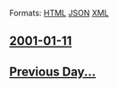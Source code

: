 
Formats: [HTML](2001/01/11/index.html)  [JSON](2001/01/11/index.json)  [XML](2001/01/11/index.xml)  

## [2001-01-11](/news/2001/01/11/index.md)

## [Previous Day...](/news/2001/01/10/index.md)


